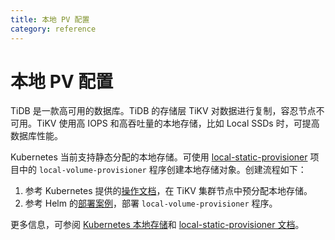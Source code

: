 ```yaml
---
title: 本地 PV 配置
category: reference
---
```


# 本地 PV 配置

TiDB 是一款高可用的数据库。TiDB 的存储层 TiKV 对数据进行复制，容忍节点不可用。TiKV 使用高 IOPS 和高吞吐量的本地存储，比如 Local SSDs 时，可提高数据库性能。

Kubernetes 当前支持静态分配的本地存储。可使用 [local-static-provisioner](https://github.com/kubernetes-sigs/sig-storage-local-static-provisioner) 项目中的 `local-volume-provisioner` 程序创建本地存储对象。创建流程如下：

1. 参考 Kubernetes 提供的[操作文档](https://github.com/kubernetes-sigs/sig-storage-local-static-provisioner/blob/master/docs/operations.md)，在 TiKV 集群节点中预分配本地存储。
2. 参考 Helm 的[部署案例](https://github.com/kubernetes-sigs/sig-storage-local-static-provisioner/tree/master/helm)，部署 `local-volume-provisioner` 程序。

更多信息，可参阅 [Kubernetes 本地存储](https://kubernetes.io/docs/concepts/storage/volumes/#local)和 [local-static-provisioner 文档](https://github.com/kubernetes-sigs/sig-storage-local-static-provisioner#overview)。
